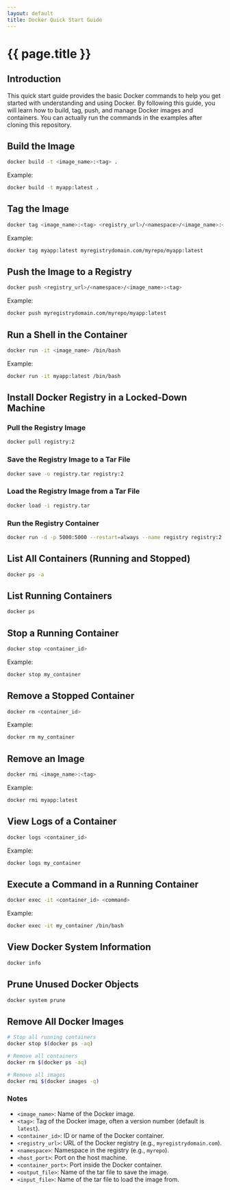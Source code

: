 ```yaml
---
layout: default
title: Docker Quick Start Guide
---
```


# {{ page.title }}

## Introduction

This quick start guide provides the basic Docker commands to help you get started with understanding and using Docker. By following this guide, you will learn how to build, tag, push, and manage Docker images and containers. You can actually run the commands in the examples after cloning this repository.

## Build the Image
```bash
docker build -t <image_name>:<tag> .
```
Example:
```bash
docker build -t myapp:latest .
```

## Tag the Image
```bash
docker tag <image_name>:<tag> <registry_url>/<namespace>/<image_name>:<tag>
```
Example:
```bash
docker tag myapp:latest myregistrydomain.com/myrepo/myapp:latest
```

## Push the Image to a Registry
```bash
docker push <registry_url>/<namespace>/<image_name>:<tag>
```
Example:
```bash
docker push myregistrydomain.com/myrepo/myapp:latest
```

## Run a Shell in the Container
```bash
docker run -it <image_name> /bin/bash
```
Example:
```bash
docker run -it myapp:latest /bin/bash
```

## Install Docker Registry in a Locked-Down Machine
### Pull the Registry Image
```bash
docker pull registry:2
```

### Save the Registry Image to a Tar File
```bash
docker save -o registry.tar registry:2
```

### Load the Registry Image from a Tar File
```bash
docker load -i registry.tar
```

### Run the Registry Container
```bash
docker run -d -p 5000:5000 --restart=always --name registry registry:2
```

## List All Containers (Running and Stopped)
```bash
docker ps -a
```

## List Running Containers
```bash
docker ps
```

## Stop a Running Container
```bash
docker stop <container_id>
```
Example:
```bash
docker stop my_container
```

## Remove a Stopped Container
```bash
docker rm <container_id>
```
Example:
```bash
docker rm my_container
```

## Remove an Image
```bash
docker rmi <image_name>:<tag>
```
Example:
```bash
docker rmi myapp:latest
```

## View Logs of a Container
```bash
docker logs <container_id>
```
Example:
```bash
docker logs my_container
```

## Execute a Command in a Running Container
```bash
docker exec -it <container_id> <command>
```
Example:
```bash
docker exec -it my_container /bin/bash
```

## View Docker System Information
```bash
docker info
```

## Prune Unused Docker Objects
```bash
docker system prune
```

## Remove All Docker Images
```bash
# Stop all running containers
docker stop $(docker ps -aq)

# Remove all containers
docker rm $(docker ps -aq)

# Remove all images
docker rmi $(docker images -q)
```

### Notes

- `<image_name>`: Name of the Docker image.
- `<tag>`: Tag of the Docker image, often a version number (default is `latest`).
- `<container_id>`: ID or name of the Docker container.
- `<registry_url>`: URL of the Docker registry (e.g., `myregistrydomain.com`).
- `<namespace>`: Namespace in the registry (e.g., `myrepo`).
- `<host_port>`: Port on the host machine.
- `<container_port>`: Port inside the Docker container.
- `<output_file>`: Name of the tar file to save the image.
- `<input_file>`: Name of the tar file to load the image from.


